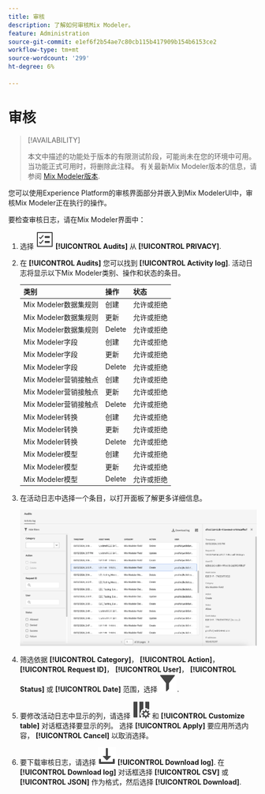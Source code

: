 ```yaml
---
title: 审核
description: 了解如何审核Mix Modeler。
feature: Administration
source-git-commit: e1ef6f2b54ae7c80cb115b417909b154b6153ce2
workflow-type: tm+mt
source-wordcount: '299'
ht-degree: 6%

---
```


# 审核

>[!AVAILABILITY]
>
>本文中描述的功能处于版本的有限测试阶段，可能尚未在您的环境中可用。 当功能正式可用时，将删除此注释。 有关最新Mix Modeler版本的信息，请参阅 [Mix Modeler版本](/help/releases/latest.md).

您可以使用Experience Platform的审核界面部分并嵌入到Mix ModelerUI中，审核Mix Modeler正在执行的操作。

要检查审核日志，请在Mix Modeler界面中：

1. 选择 ![任务列表](../assets/icons/TaskList.svg) **[!UICONTROL Audits]** 从 **[!UICONTROL PRIVACY]**.

1. 在 **[!UICONTROL Audits]** 您可以找到 **[!UICONTROL Activity log]**. 活动日志将显示以下Mix Modeler类别、操作和状态的条目。

   | 类别 | 操作 | 状态 |
   |---|---|---|
   | Mix Modeler数据集规则 | 创建 | 允许或拒绝 |
   | Mix Modeler数据集规则 | 更新 | 允许或拒绝 |
   | Mix Modeler数据集规则 | Delete | 允许或拒绝 |
   | Mix Modeler字段 | 创建 | 允许或拒绝 |
   | Mix Modeler字段 | 更新 | 允许或拒绝 |
   | Mix Modeler字段 | Delete | 允许或拒绝 |
   | Mix Modeler营销接触点 | 创建 | 允许或拒绝 |
   | Mix Modeler营销接触点 | 更新 | 允许或拒绝 |
   | Mix Modeler营销接触点 | Delete | 允许或拒绝 |
   | Mix Modeler转换 | 创建 | 允许或拒绝 |
   | Mix Modeler转换 | 更新 | 允许或拒绝 |
   | Mix Modeler转换 | Delete | 允许或拒绝 |
   | Mix Modeler模型 | 创建 | 允许或拒绝 |
   | Mix Modeler模型 | 更新 | 允许或拒绝 |
   | Mix Modeler模型 | Delete | 允许或拒绝 |

1. 在活动日志中选择一个条目，以打开面板了解更多详细信息。

   ![Mix Modeler审核](../assets/mix-modeler-audit.png)

1. 筛选依据 **[!UICONTROL Category]**， **[!UICONTROL Action]**， **[!UICONTROL Request ID]**， **[!UICONTROL User]**， **[!UICONTROL Status]** 或 **[!UICONTROL Date]** 范围，选择 ![筛选](../assets/icons/Filter.svg).

1. 要修改活动日志中显示的列，请选择 ![列](../assets/icons/ColumnSetting.svg) 和 **[!UICONTROL Customize table]** 对话框选择要显示的列。 选择 **[!UICONTROL Apply]** 要应用所选内容， **[!UICONTROL Cancel]** 以取消选择。

1. 要下载审核日志，请选择 ![下载](../assets/icons/Download.svg) **[!UICONTROL Download log]**. 在 **[!UICONTROL Download log]** 对话框选择 **[!UICONTROL CSV]** 或 **[!UICONTROL JSON]** 作为格式，然后选择 **[!UICONTROL Download]**.

